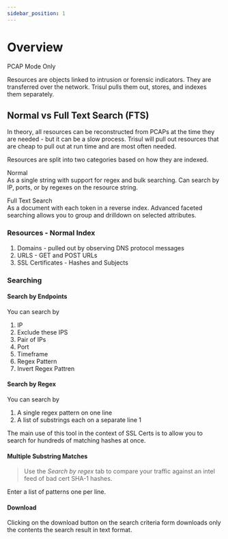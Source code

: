```yaml
---
sidebar_position: 1
---
```


# Overview
<span class="badge badge--primary">PCAP Mode Only</span>  

Resources are objects linked to intrusion or forensic indicators. They
are transferred over the network. Trisul pulls them out, stores, and
indexes them separately.


## Normal vs Full Text Search (FTS)

In theory, all resources can be reconstructed from PCAPs at the time
they are needed - but it can be a slow process. Trisul will pull out
resources that are cheap to pull out at run time and are most often
needed.

Resources are split into two categories based on how they are indexed.

Normal  
As a single string with support for regex and bulk searching. Can search
by IP, ports, or by regexes on the resource string.

Full Text Search  
As a document with each token in a reverse index. Advanced faceted
searching allows you to group and drilldown on selected attributes.

### Resources - Normal Index

1. Domains - pulled out by observing DNS protocol messages
2. URLS - GET and POST URLs
3. SSL Certificates - Hashes and Subjects

### Searching
#### Search by Endpoints

You can search by

1. IP
2. Exclude these IPS
3. Pair of IPs
4. Port
5. Timeframe
6. Regex Pattern
7. Invert Regex Pattren

#### Search by Regex

You can search by

1. A single regex pattern on one line
2. A list of substrings each on a separate line 1

The main use of this tool in the context of SSL Certs is to allow you to
search for hundreds of matching hashes at once.

#### Multiple Substring Matches

> Use the *Search by regex* tab to compare your traffic against an intel
> feed of bad cert SHA-1 hashes.

Enter a list of patterns one per line.

#### Download

Clicking on the download button on the search criteria form downloads only the contents the search result in text format.